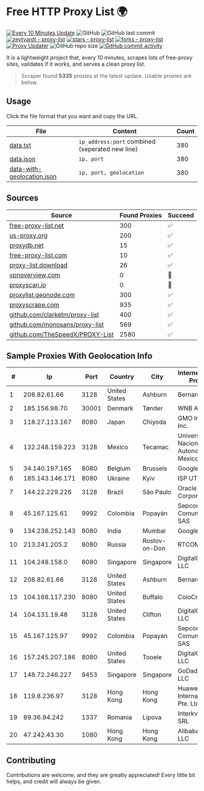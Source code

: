 
# Free HTTP Proxy List 🌍

[![Every 10 Minutes Update](https://github.com/mertguvencli/http-proxy-list/actions/workflows/main.yml/badge.svg?branch=main)](https://github.com/mertguvencli/http-proxy-list/actions/workflows/main.yml)
![GitHub](https://img.shields.io/github/license/mertguvencli/http-proxy-list)
![GitHub last commit](https://img.shields.io/github/last-commit/mertguvencli/http-proxy-list)
[![zevtyardt - proxy-list](https://img.shields.io/static/v1?label=zevtyardt&message=proxy-list&color=blue&logo=github)](https://github.com/zevtyardt/proxy-list "Go to GitHub repo")
[![stars - proxy-list](https://img.shields.io/github/stars/zevtyardt/proxy-list?style=social)](https://github.com/zevtyardt/proxy-list)
[![forks - proxy-list](https://img.shields.io/github/forks/zevtyardt/proxy-list?style=social)](https://github.com/zevtyardt/proxy-list)
[![Proxy Updater](https://github.com/zevtyardt/proxy-list/workflows/Proxy%20Updater/badge.svg)](https://github.com/zevtyardt/proxy-list/actions?query=workflow:"Proxy+Updater")
![GitHub repo size](https://img.shields.io/github/repo-size/zevtyardt/proxy-list)
[![GitHub commit activity](https://img.shields.io/github/commit-activity/m/zevtyardt/proxy-list?logo=commits)](https://github.com/zevtyardt/proxy-list/commits/main)

It is a lightweight project that, every 10 minutes, scrapes lots of free-proxy sites, validates if it works, and serves a clean proxy list.

> Scraper found **5335** proxies at the latest update. Usable proxies are below.

## Usage

Click the file format that you want and copy the URL.

|File|Content|Count|
|----|-------|-----|
|[data.txt](https://raw.githubusercontent.com/mertguvencli/http-proxy-list/main/proxy-list/data.txt)|`ip_address:port` combined (seperated new line)|380|
|[data.json](https://raw.githubusercontent.com/mertguvencli/http-proxy-list/main/proxy-list/data.json)|`ip, port`|380|
|[data-with-geolocation.json](https://raw.githubusercontent.com/mertguvencli/http-proxy-list/main/proxy-list/data-with-geolocation.json)|`ip, port, geolocation`|380|

## Sources

|Source|Found Proxies|Succeed|
|------|-------------|-------|
|[free-proxy-list.net](https://free-proxy-list.net)|300|✅|
|[us-proxy.org](https://www.us-proxy.org)|200|✅|
|[proxydb.net](http://proxydb.net)|15|✅|
|[free-proxy-list.com](https://free-proxy-list.com/?page=&port=&type%5B%5D=http&type%5B%5D=https&up_time=0&search=Search)|10|✅|
|[proxy-list.download](https://www.proxy-list.download/HTTP)|26|✅|
|[vpnoverview.com](https://vpnoverview.com/privacy/anonymous-browsing/free-proxy-servers)|0|🚫|
|[proxyscan.io](https://www.proxyscan.io)|0|🚫|
|[proxylist.geonode.com](https://proxylist.geonode.com/api/proxy-list?limit=300&page=1&sort_by=lastChecked&sort_type=desc&protocols=http,https)|300|✅|
|[proxyscrape.com](https://api.proxyscrape.com/v2/?request=displayproxies&protocol=http&timeout=10000&country=all&ssl=all&anonymity=all)|935|✅|
|[github.com/clarketm/proxy-list](https://raw.githubusercontent.com/clarketm/proxy-list/master/proxy-list-raw.txt)|400|✅|
|[github.com/monosans/proxy-list](https://raw.githubusercontent.com/monosans/proxy-list/main/proxies/http.txt)|569|✅|
|[github.com/TheSpeedX/PROXY-List](https://raw.githubusercontent.com/TheSpeedX/PROXY-List/master/http.txt)|2580|✅|


## Sample Proxies With Geolocation Info

|#|Ip|Port|Country|City|Internet Service Provider|
|-|--|----|-------|----|-------------------------|
|1|208.82.61.66|3128|United States|Ashburn|Bernardi Sounds|
|2|185.156.98.70|30001|Denmark|Tønder|WNB A/S|
|3|118.27.113.167|8080|Japan|Chiyoda|GMO Internet, Inc.|
|4|132.248.159.223|3128|Mexico|Tecamac|Universidad Nacional Autonoma de Mexico|
|5|34.140.197.165|8080|Belgium|Brussels|Google LLC|
|6|185.143.146.171|8080|Ukraine|Kyiv|ISP UTELS|
|7|144.22.229.226|3128|Brazil|São Paulo|Oracle Corporation|
|8|45.167.125.61|9992|Colombia|Popayán|Sepcom Comunicaciones SAS|
|9|134.238.252.143|8080|India|Mumbai|Google LLC|
|10|213.241.205.2|8080|Russia|Rostov-on-Don|RTCOMM-YUG|
|11|104.248.158.0|8080|Singapore|Singapore|DigitalOcean, LLC|
|12|208.82.61.66|3128|United States|Ashburn|Bernardi Sounds|
|13|104.168.117.230|8080|United States|Buffalo|ColoCrossing|
|14|104.131.19.48|3128|United States|Clifton|DigitalOcean, LLC|
|15|45.167.125.97|9992|Colombia|Popayán|Sepcom Comunicaciones SAS|
|16|157.245.207.186|8080|United States|Tooele|DigitalOcean, LLC|
|17|148.72.246.227|9453|Singapore|Singapore|GoDaddy.com, LLC|
|18|119.8.236.97|3128|Hong Kong|Hong Kong|Huawei International Pte. Ltd.|
|19|89.36.94.242|1337|Romania|Lipova|Interkvm Host SRL|
|20|47.242.43.30|1080|Hong Kong|Hong Kong|Alibaba.com LLC|



## Contributing

Contributions are welcome, and they are greatly appreciated! Every
little bit helps, and credit will always be given.

